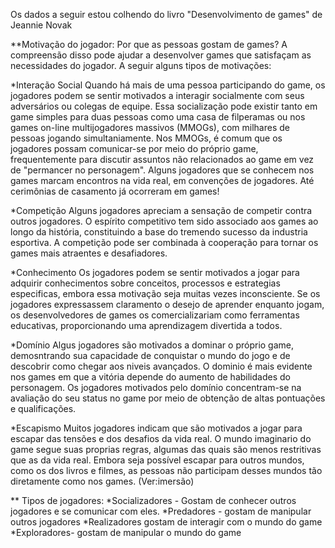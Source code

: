 Os dados a seguir estou colhendo do livro "Desenvolvimento de games" de Jeannie Novak

**Motivação do jogador:
 Por que as pessoas gostam de games? A compreensão disso pode ajudar a desenvolver games que satisfaçam as necessidades do jogador. A seguir alguns tipos de motivações:

 *Interação Social
  Quando há mais de uma pessoa participando do game, os jogadores podem se sentir motivados a interagir socialmente com seus adversários ou colegas de equipe. Essa socialização pode existir tanto em game simples para duas pessoas como uma casa de filperamas ou nos games on-line multijogadores massivos (MMOGs), com milhares de pessoas jogando simultaniamente. Nos MMOGs, é comum que os jogadores possam comunicar-se por meio do próprio game, frequentemente para discutir assuntos não relacionados ao game em vez de "permancer no personagem". Alguns jogadores que se conhecem nos games marcam encontros na vida real, em convenções de jogadores. Até cerimônias de casamento já ocorreram em games!

 *Competição
  	Alguns jogadores apreciam a sensação de competir contra outros jogadores. O espírito competitivo tem sido associado aos games ao longo da história, constituindo a base do tremendo sucesso da industria esportiva. A competição pode ser combinada à cooperação para tornar os games mais atraentes e desafiadores.

  *Conhecimento
  	Os jogadores podem se sentir motivados a jogar para adquirir conhecimentos sobre conceitos, processos e estrategias especificas, embora essa motivação seja muitas vezes inconsciente. Se os jogadores expressassem claramento o desejo de aprender enquanto jogam, os desenvolvedores de games os comercializariam como ferramentas educativas, proporcionando uma aprendizagem divertida a todos. 

  *Domínio
   	Algus jogadores são motivados a dominar o próprio game, demosntrando sua capacidade de conquistar o mundo do jogo e de descobrir como chegar aos niveis avançados. O dominio é mais evidente nos games em que a vitória depende do aumento de habilidades do personagem. Os jogadores motivados pelo domínio concentram-se na avaliação do seu status no game por meio de obtenção de altas pontuações e qualificações.

   *Escapismo
   	Muitos jogadores indicam que são motivados a jogar para escapar das tensões e dos desafios da vida real. O mundo imaginario do game segue suas proprias regras, algumas das quais são menos restritivas que as da vida real. Embora seja possível escapar para outros mundos, como os dos livros e filmes, as pessoas não participam desses mundos tão diretamente como nos games. (Ver:imersão)

   ** Tipos de jogadores:
   *Socializadores - Gostam de conhecer outros jogadores e se comunicar com eles.
   *Predadores - gostam de manipular outros jogadores
   *Realizadores gostam de interagir com o mundo do game
   *Exploradores- gostam de manipular o mundo do game
   

